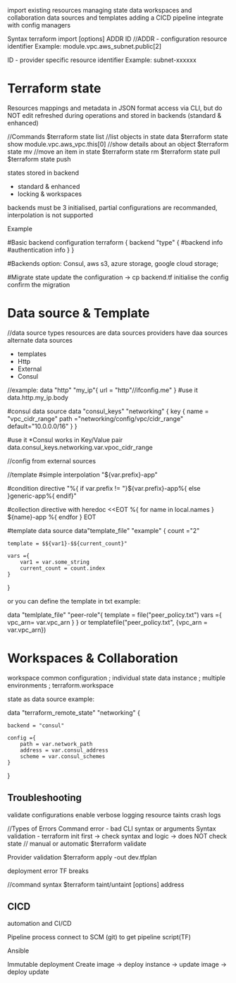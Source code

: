 import existing resources
managing state data
workspaces and collaboration
data sources and templates
adding a CICD pipeline
integrate with config managers


Syntax
terraform import [options] ADDR ID
 //ADDR - configuration resource identifier
 Example: module.vpc.aws_subnet.public[2]

 ID - provider specific resource identifier
 Example: subnet-xxxxxx

 # Terraform state
 Resources mappings and metadata in JSON format
 access via CLI, but do NOT edit
 refreshed during operations and stored in backends (standard & enhanced)

 //Commands
 $terraform state list      //list objects in state data 
 $terraform state show module.vpc.aws_vpc.this[0]    //show details about an object
 $terraform state mv        //move an item in state
 $terraform state rm
 $terraform state pull
 $terraform state push

 states stored in backend
 - standard & enhanced
 - locking & workspaces

 backends must be 3 initialised, partial configurations are recommanded, interpolation is not supported

 Example

 #Basic backend configuration
 terraform {
     backend "type" {
         #backend info
         #authentication info
     }
 }

 #Backends option: Consul, aws s3, azure storage, google cloud storage;

#Migrate state 
update the configuration -> cp backend.tf
initialise the config
confirm the migration

# Data source & Template
//data source types
resources are data sources
providers have daa sources
alternate data sources 
- templates
- Http
- External
- Consul

//example:
data "http" "my_ip"{
    url = "http"//ifconfig.me"
}
#use it
data.http.my_ip.body

#consul data source
data "consul_keys" "networking" {
    key {
        name = "vpc_cidr_range"
        path ="networking/config/vpc/cidr_range"
        default="10.0.0.0/16"
    }
}

#use it  *Consul works in Key/Value pair
data.consul_keys.networking.var.vpoc_cidr_range

//config from external sources

//template
#simple interpolation
"${var.prefix}-app"

#condition directive
"%{ if var.prefix != "}${var.prefix}-app%{ else }generic-app%{ endif}"

#collection directive with heredoc
<<EOT
%{ for name in local.names }
${name}-app
%{ endfor }
EOT

#template data source
data"template_file" "example" {
    count ="2"

    template = $${var1}-$${current_count}"

    vars ={
        var1 = var.some_string
        current_count = count.index
    }
}

or you can define the template in txt
example:

data "temlplate_file" "peer-role"{
    template = file("peer_policy.txt")
    vars ={
        vpc_arn= var.vpc_arn
    }
}
or
templatefile("peer_policy.txt", {vpc_arn = var.vpc_arn})

# Workspaces & Collaboration
workspace
common configuration ; individual state data instance ; multiple environments ; terraform.workspace

state as data source
example:

data "terraform_remote_state" "networking" {

    backend = "consul"

    config ={
        path = var.network_path
        address = var.consul_address
        scheme = var.consul_schemes
    }
}


## Troubleshooting
validate configurations
enable verbose logging
resource taints
crash logs

//Types of Errors
Command error - bad CLI syntax or arguments 
Syntax validation - terraform init first -> check syntax and logic -> does NOT check state    // manual or automatic
   $terraform validate

Provider validation
$terraform apply -out dev.tfplan

deployment error
TF breaks

//command syntax
$terraform taint/untaint [options] address

## CICD
automation and CI/CD

Pipeline process
connect to SCM (git) to get pipeline script(TF)

Ansible


Immutable deployment
Create image -> deploy instance -> update image -> deploy update